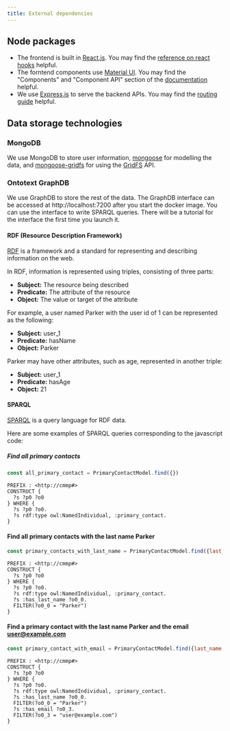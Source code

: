 ```yaml
---
title: External dependencies
---
```


## Node packages
- The frontend is built in [React.js](https://react.dev/).
  You may find the [reference on react hooks](https://react.dev/reference/react) helpful.
- The forntend components use [Material UI](https://mui.com/).
  You may find the "Components" and "Component API" section of the
  [documentation](https://mui.com/material-ui/getting-started/) helpful.
- We use [Express.js](https://expressjs.com/) to serve the backend APIs.
  You may find the [routing guide](https://expressjs.com/en/guide/routing.html) helpful.

## Data storage technologies
### MongoDB
We use MongoDB to store user information,
[mongoose](https://mongoosejs.com/) for modelling the data,
and [mongoose-gridfs](https://www.npmjs.com/package/mongoose-gridfs) for
using the [GridFS](https://www.mongodb.com/docs/manual/core/gridfs/) API.

### Ontotext GraphDB
We use GraphDB to store the rest of the data.
The GraphDB interface can be accessed at http://localhost:7200 after you start the docker image.
You can use the interface to write SPARQL queries.
There will be a tutorial for the interface the first time you launch it.

#### RDF (Resource Description Framework)
[RDF](https://graphdb.ontotext.com/documentation/10.0/devhub/rdfs.html)
is a framework and a standard for representing and describing information on the web.

In RDF, information is represented using triples, consisting of three parts:
- **Subject:** The resource being described
- **Predicate:** The attribute of the resource
- **Object:** The value or target of the attribute

For example, a user named Parker with the user id of 1 can be represented as the following:
- **Subject:** user_1
- **Predicate:** hasName
- **Object:** Parker

Parker may have other attributes, such as age, represented in another triple:
- **Subject:** user_1
- **Predicate:** hasAge
- **Object:** 21

#### SPARQL
[SPARQL](https://graphdb.ontotext.com/documentation/10.0/devhub/sparql.html)
is a query language for RDF data.

Here are some examples of SPARQL queries corresponding to the javascript code:

##### Find all primary contacts
```js
const all_primary_contact = PrimaryContactModel.find({})
```
```sparql
PREFIX : <http://cmmp#>
CONSTRUCT {
  ?s ?p0 ?o0
} WHERE {
  ?s ?p0 ?o0.
  ?s rdf:type owl:NamedIndividual, :primary_contact.
}
```

#### Find all primary contacts with the last name Parker
```js
const primary_contacts_with_last_name = PrimaryContactModel.find({last_name: "Parker"})
```
```sparql
PREFIX : <http://cmmp#>
CONSTRUCT {
  ?s ?p0 ?o0
} WHERE {
  ?s ?p0 ?o0.
  ?s rdf:type owl:NamedIndividual, :primary_contact.
  ?s :has_last_name ?o0_0.
  FILTER(?o0_0 = "Parker")
}
```

#### Find a primary contact with the last name Parker and the email <user@example.com>
```js
const primary_contact_with_email = PrimaryContactModel.find({last_name: "Parker", email: "user@example.com"})
```
```sparql
PREFIX : <http://cmmp#>
CONSTRUCT {
  ?s ?p0 ?o0
} WHERE {
  ?s ?p0 ?o0.
  ?s rdf:type owl:NamedIndividual, :primary_contact.
  ?s :has_last_name ?o0_0.
  FILTER(?o0_0 = "Parker")
  ?s :has_email ?o0_3.
  FILTER(?o0_3 = "user@example.com")
}
```
